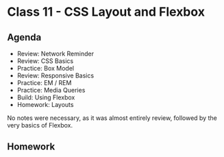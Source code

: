# Class 11 - CSS Layout and Flexbox

## Agenda

- Review: Network Reminder
- Review: CSS Basics
- Practice: Box Model
- Review: Responsive Basics
- Practice: EM / REM
- Practice: Media Queries
- Build: Using Flexbox
- Homework: Layouts

No notes were necessary, as it was almost entirely review, followed by the very basics of Flexbox.

## Homework

